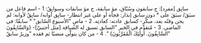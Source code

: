 ‌سابِق [مفرد]: ج سابقون وسُبّاق، مؤ سابقة، ج مؤ سابقات وسوابِقُ:
1 - اسم فاعل من سبَقَ/ سبَقَ على ° دون ‌سابق إنذار: فجأة أو على غير انتظار- ‌سابِق أوانه/ ‌سابِقٌ لأوانه: لم يحن وقتُه بعد، مبكِّر- كسابق عادته: كعادتِه.
2 - ماضٍ "الأسبوع السّابق" ° سابقًا: في الماضي.
3 - مُتقدِّم في الخير "السابق تسبق له الضيافة [مثل أجنبيّ]- {وَالسَّابِقُونَ السَّابِقُونَ. أُولَئِكَ الْمُقَرَّبُونَ} ".
4 - من كان يتولّى منصبًا ثم فقده "وزيرٌ ‌سابقٌ"